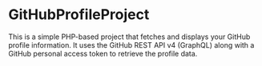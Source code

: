 # GitHubProfileProject
This is a simple PHP-based project that fetches and displays your GitHub profile information. It uses the GitHub REST API v4 (GraphQL) along with a GitHub personal access token to retrieve the profile data.
